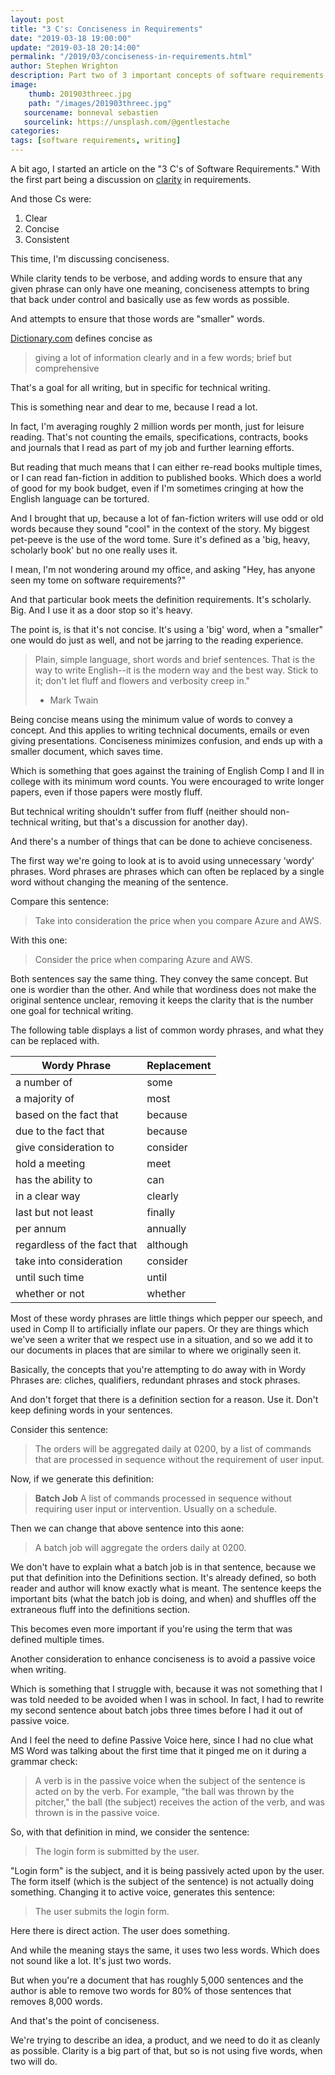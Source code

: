 ```yaml
---
layout: post
title: "3 C's: Conciseness in Requirements"
date: "2019-03-18 19:00:00"
update: "2019-03-18 20:14:00"
permalink: "/2019/03/conciseness-in-requirements.html"
author: Stephen Wrighton
description: Part two of 3 important concepts of software requirements.
image:
    thumb: 201903threec.jpg
    path: "/images/201903threec.jpg"
   sourcename: bonneval sebastien
   sourcelink: https://unsplash.com/@gentlestache
categories:
tags: [software requirements, writing]
---
```


A bit ago, I started an article on the "3 C's of Software Requirements."  With the first part being a discussion on [clarity](/2019/03/3-c-of-software-requirements.html) in requirements.

And those Cs were:

1. Clear
2. Concise
3. Consistent 

This time, I'm discussing conciseness.

While clarity tends to be verbose, and adding words to ensure that any given phrase can only have one meaning, conciseness attempts to bring that back under control and basically use as few words as possible. 

And attempts to ensure that those words are "smaller" words. 

[Dictionary.com](www.Dictionary.com) defines concise as 

> giving a lot of information clearly and in a few words; brief but comprehensive

That's a goal for all writing, but in specific for technical writing. 

This is something near and dear to me, because I read a lot. 

In fact, I'm averaging roughly 2 million words per month, just for leisure reading. That's not counting the emails, specifications, contracts, books and journals that I read as part of my job and further learning efforts.

But reading that much means that I can either re-read books multiple times, or I can read fan-fiction in addition to published books. Which does a world of good for my book budget, even if I'm sometimes cringing at how the English language can be tortured. 

And I brought that up, because a lot of fan-fiction writers will use odd or old words because they sound "cool" in the context of the story. My biggest pet-peeve is the use of the word tome.  Sure it's defined as a 'big, heavy, scholarly book' but no one really uses it. 

I mean, I'm not wondering around my office, and asking "Hey, has anyone seen my tome on software requirements?"

And that particular book meets the definition requirements. It's scholarly. Big. And I use it as a door stop so it's heavy. 

The point is, is that it's not concise. It's using a 'big' word, when a "smaller" one would do just as well, and not be jarring to the reading experience.  

>Plain, simple language, short words and brief sentences. That is the way to write English--it is the modern way and the best way. Stick to it; don't let fluff and flowers and verbosity creep in."
> - Mark Twain

Being concise means using the minimum value of words to convey a concept.  And this applies to writing technical documents, emails or even giving presentations.  Conciseness minimizes confusion, and ends up with a smaller document, which saves time.  

Which is something that goes against the training of English Comp I and II in college with its minimum word counts. You were encouraged to write longer papers, even if those papers were mostly fluff. 

But technical writing shouldn't suffer from fluff (neither should non-technical writing, but that's a discussion for another day). 

And there's a number of things that can be done to achieve conciseness. 

The first way we're going to look at is to avoid using unnecessary 'wordy' phrases. Word phrases are phrases which can often be replaced by a single word without changing the meaning of the sentence.

Compare this sentence: 

>Take into consideration the price when you compare Azure and AWS.

With this one: 

>Consider the price when comparing Azure and AWS. 

Both sentences say the same thing. They convey the same concept. But one is wordier than the other. And while that wordiness does not make the original sentence unclear, removing it keeps the clarity that is the number one goal for technical writing. 

The following table displays a list of common wordy phrases, and what they can be replaced with. 

| Wordy Phrase | Replacement |
| --- | --- |
| a number of | some |
| a majority of | most |
| based on the fact that | because |
| due to the fact that | because |
| give consideration to | consider |
| hold a meeting | meet  |
| has the ability to | can |
| in a clear way | clearly |
| last but not least | finally |
| per annum | annually |
| regardless of the fact that | although |
| take into consideration | consider |
| until such time | until  |
| whether or not | whether  |

Most of these wordy phrases are little things which pepper our speech, and used in Comp II to artificially inflate our papers. Or they are things which we've seen a writer that we respect use in a situation, and so we add it to our documents in places that are similar to where we originally seen it. 

Basically, the concepts that you're attempting to do away with in Wordy Phrases are: cliches, qualifiers, redundant phrases and stock phrases. 

And don't forget that there is a definition section for a reason. Use it. Don't keep defining words in your sentences. 

Consider this sentence: 

>The orders will be aggregated daily at 0200, by a list of commands that are processed in sequence without the requirement of user input.

Now, if we generate this definition:

>**Batch Job** A list of commands processed in sequence without requiring user input or intervention. Usually on a schedule.

Then we can change that above sentence into this aone: 

>A batch job will aggregate the orders daily at 0200.

We don't have to explain what a batch job is in that sentence, because we put that definition into the Definitions section. It's already defined, so both reader and author will know exactly what is meant. The sentence keeps the important bits (what the batch job is doing, and when) and shuffles off the extraneous fluff into the definitions section.  

This becomes even more important if you're using the term that was defined multiple times.  

Another consideration to enhance conciseness is to avoid a passive voice when writing.  

Which is something that I struggle with, because it was not something that I was told needed to be avoided when I was in school. In fact, I had to rewrite my second sentence about batch jobs three times before I had it out of passive voice.  

And I feel the need to define Passive Voice here, since I had no clue what MS Word was talking about the first time that it pinged me on it during a grammar check:

>A verb is in the passive voice when the subject of the sentence is acted on by the verb. For example, "the ball was thrown by the pitcher,"  the ball (the subject) receives the action of the verb, and was thrown is in the passive voice.

So, with that definition in mind, we consider the sentence: 

>The login form is submitted by the user.

"Login form" is the subject, and it is being passively acted upon by the user. The form itself (which is the subject of the sentence) is not actually doing something. Changing it to active voice, generates this sentence:

>The user submits the login form. 

Here there is direct action. The user does something.  

And while the meaning stays the same, it uses two less words.  Which does not sound like a lot. It's just two words. 

But when you're a document that has roughly 5,000 sentences and the author is able to remove two words for 80% of those sentences that removes 8,000 words.

And that's the point of conciseness. 

We're trying to describe an idea, a product, and we need to do it as cleanly as possible. Clarity is a big part of that, but so is not using five words, when two will do. 
